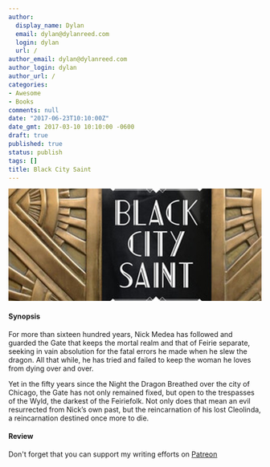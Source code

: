 ```yaml
---
author:
  display_name: Dylan
  email: dylan@dylanreed.com
  login: dylan
  url: /
author_email: dylan@dylanreed.com
author_login: dylan
author_url: /
categories:
- Awesome
- Books
comments: null
date: "2017-06-23T10:10:00Z"
date_gmt: 2017-03-10 10:10:00 -0600
draft: true
published: true
status: publish
tags: []
title: Black City Saint
---
```

![Black City Saint](https://raw.githubusercontent.com/dylanreed/dylan.blog/gh-pages/images/book-review/black-city-saint.jpg)

<h4>Synopsis</h4>

For more than sixteen hundred years, Nick Medea has followed and guarded the Gate that keeps the mortal realm and that of Feirie separate, seeking in vain absolution for the fatal errors he made when he slew the dragon. All that while, he has tried and failed to keep the woman he loves from dying over and over.

Yet in the fifty years since the Night the Dragon Breathed over the city of Chicago, the Gate has not only remained fixed, but open to the trespasses of the Wyld, the darkest of the Feiriefolk. Not only does that mean an evil resurrected from Nick’s own past, but the reincarnation of his lost Cleolinda, a reincarnation destined once more to die.

<h4>Review</h4>


Don't forget that you can support my writing efforts on [Patreon](https://www.patreon.com/dylanreed)